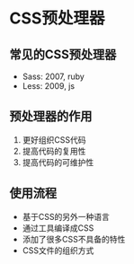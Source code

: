 # CSS预处理器



## 常见的CSS预处理器

- Sass: 2007, ruby
- Less: 2009, js



## 预处理器的作用

1. 更好组织CSS代码
2. 提高代码的复用性
3. 提高代码的可维护性



## 使用流程

- 基于CSS的另外一种语言
- 通过工具编译成CSS
- 添加了很多CSS不具备的特性
- CSS文件的组织方式